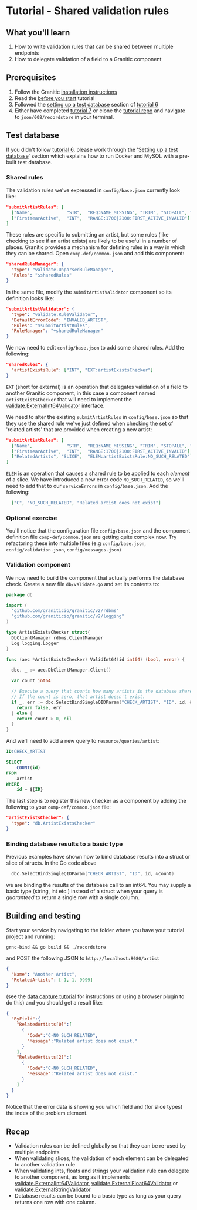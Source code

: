 # Tutorial - Shared validation rules 

## What you'll learn

1. How to write validation rules that can be shared between multiple endpoints
1. How to delegate validation of a field to a Granitic component

## Prerequisites

 1. Follow the Granitic [installation instructions](../installation.md)
 1. Read the [before you start](000-before-you-start.md) tutorial
 1. Followed the [setting up a test database](006-database-read.md) section of [tutorial 6](006-database-read.md)
 1. Either have completed [tutorial 7](007-database-write.md)  or clone the
    [tutorial repo](https://github.com/graniticio/tutorial) and navigate to `json/008/recordstore` in your terminal.
 
## Test database

If you didn't follow [tutorial 6](006-database-read.md), please work through the '[Setting up a test database](006-database-read.md)'
section which explains how to run Docker and MySQL with a pre-built test database.

### Shared rules

The validation rules we've expressed in `config/base.json` currently look like:

```json
"submitArtistRules": [
  ["Name",             "STR",  "REQ:NAME_MISSING", "TRIM", "STOPALL", "LEN:5-50:NAME_BAD_LENGTH", "BREAK", "REG:^[A-Z]| +$:NAME_BAD_CONTENT"],
  ["FirstYearActive",  "INT",  "RANGE:1700|2100:FIRST_ACTIVE_INVALID"]
]
```

These rules are specific to submitting an artist, but some rules (like checking to see if an artist exists) are likely to 
be useful in a number of places. Granitic provides a mechanism for defining rules in a way in which they can be shared. Open 
`comp-def/common.json` and add this component:

```json
"sharedRuleManager": {
  "type": "validate.UnparsedRuleManager",
  "Rules": "$sharedRules"
}
```

In the same file, modify the `submitArtistValidator` component so its definition looks like:

```json
"submitArtistValidator": {
  "type": "validate.RuleValidator",
  "DefaultErrorCode": "INVALID_ARTIST",
  "Rules": "$submitArtistRules",
  "RuleManager": "+sharedRuleManager"
}
```

We now need to edit `config/base.json` to add some shared rules. Add the following:

```json
"sharedRules": {
  "artistExistsRule": ["INT", "EXT:artistExistsChecker"]
}
```

`EXT` (short for external) is an operation that delegates validation of a field to another Granitic component, in this case
a component named `artistExistsChecker` that will need to implement the 
[validate.ExternalInt64Validator](https://godoc.org/github.com/graniticio/granitic/v2/validate#ExternalInt64Validator)
interface.

We need to alter the existing `submitArtistRules` in `config/base.json` so that they use the shared rule we've just defined when 
checking the set of 'related artists' that are provided when creating a new artist:

```json
"submitArtistRules": [
  ["Name",             "STR",  "REQ:NAME_MISSING", "TRIM", "STOPALL", "LEN:5-50:NAME_BAD_LENGTH", "BREAK", "REG:^[A-Z]| +$:NAME_BAD_CONTENT"],
  ["FirstYearActive",  "INT",  "RANGE:1700|2100:FIRST_ACTIVE_INVALID"],
  ["RelatedArtists", "SLICE",  "ELEM:artistExistsRule:NO_SUCH_RELATED"]
]
```

`ELEM` is an operation that causes a shared rule to be applied to each _element_ of a slice. We have introduced a new error code
`NO_SUCH_RELATED`, so we'll need to add that to our `serviceErrors` in `config/base.json`. Add the following:

```json
  ["C", "NO_SUCH_RELATED", "Related artist does not exist"]
```

### Optional exercise

You'll notice that the configuration file `config/base.json` and the component definition file `comp-def/common.json`
are getting quite complex now. Try refactoring these into multiple files (e.g `config/base.json`, `config/validation.json`,
`config/messages.json`)

### Validation component

We now need to build the component that actually performs the database check. Create a new file `db/validate.go` 
and set its contents to:

```go
package db

import (
  "github.com/graniticio/granitic/v2/rdbms"
  "github.com/graniticio/granitic/v2/logging"
)

type ArtistExistsChecker struct{
  DbClientManager rdbms.ClientManager
  Log logging.Logger
}

func (aec *ArtistExistsChecker) ValidInt64(id int64) (bool, error) {

  dbc, _ := aec.DbClientManager.Client()

  var count int64

  // Execute a query that counts how many artists in the database share the ID we are checking
  // If the count is zero, that artist doesn't exist.
  if _, err := dbc.SelectBindSingleQIDParam("CHECK_ARTIST", "ID", id, &count); err != nil {
    return false, err
  } else {
    return count > 0, nil
  }
}
```

And we'll need to add a new query to `resource/queries/artist`:

```sql
ID:CHECK_ARTIST

SELECT
    COUNT(id)
FROM
    artist
WHERE
    id = ${ID}
```

The last step is to register this new checker as a component by adding the following to your `comp-def/common.json` file:

```json
"artistExistsChecker": {
  "type": "db.ArtistExistsChecker"
}
```

### Binding database results to a basic type

Previous examples have shown how to bind database results into a struct or slice of structs. In the Go code above

```go
  dbc.SelectBindSingleQIDParam("CHECK_ARTIST", "ID", id, &count)
```

we are binding the results of the database call to an int64. You may supply a basic type (string, int etc.) instead of a
struct when your query is _guaranteed_ to return a single row with a single column.

## Building and testing

Start your service by navigating to the folder where you have yout tutorial project and running:

```
grnc-bind && go build && ./recordstore
```

and POST the following JSON to `http://localhost:8080/artist`

```json
{
  "Name": "Another Artist",
  "RelatedArtists": [-1, 1, 9999]
}
```

(see the [data capture tutorial](004-data-capture.md) for instructions on using a browser plugin to do this) and you should
get a result like:

```json
{
  "ByField":{
    "RelatedArtists[0]":[
      {
        "Code":"C-NO_SUCH_RELATED",
        "Message":"Related artist does not exist."
      }
    ],
    "RelatedArtists[2]":[
      {
        "Code":"C-NO_SUCH_RELATED",
        "Message":"Related artist does not exist."
      }
    ]
  }
}
```

Notice that the error data is showing you which field and (for slice types) the index of the problem element.


## Recap

 * Validation rules can be defined globally so that they can be re-used by multiple endpoints
 * When validating slices, the validation of each element can be delegated to another validation rule
 * When validating ints, floats and strings your validation rule can delegate to another component, as long as it implements
 [validate.ExternalInt64Validator](https://godoc.org/github.com/graniticio/granitic/v2/validate#ExternalInt64Validator), [validate.ExternalFloat64Validator](https://godoc.org/github.com/graniticio/granitic/v2/validate#ExternalFloat64Validator)
  or [validate.ExternalStringValidator](https://godoc.org/github.com/graniticio/granitic/v2/validate#ExternalStringValidator)
 * Database results can be bound to a basic type as long as your query returns one row with one column.
 